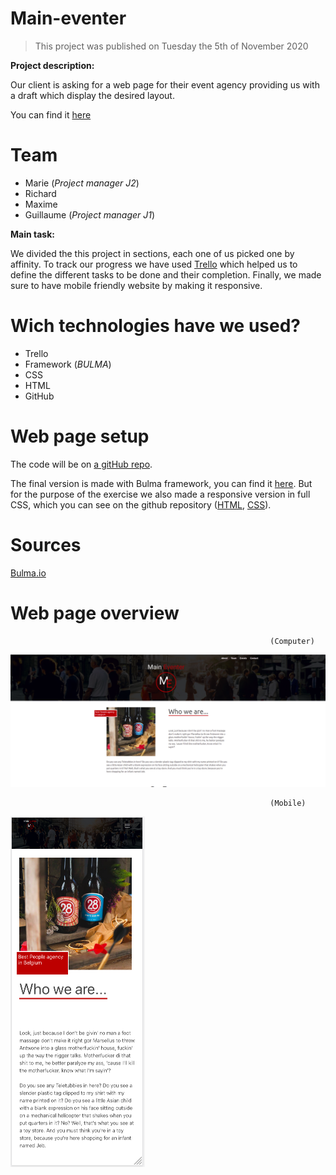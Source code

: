 # Main-eventer
> This project was published on Tuesday the 5th of November 2020
>
**Project description:**

Our client is asking for a web page for their event agency providing us with a draft which display the desired layout.

You can find it [here](https://raw.githubusercontent.com/becodeorg/bxl-hopper-1-25/master/The%20Field/3.HTML%2BCSS/4.main_eventer/wireframe.jpg?token=APNDZOS6X72YST34SRAOLBK7VJFDO) 


# Team

* Marie      (*Project manager J2*)
* Richard
* Maxime
* Guillaume (*Project manager J1*)

**Main task:**

We divided the this project in sections, each one of us picked one by affinity.
To track our progress we have used [Trello](https://trello.com/b/uDCC5Tby/main-eventer) which helped us to define the different tasks to be done and their completion.
Finally, we made sure to have mobile friendly website by making it responsive.



# Wich technologies have we used?

* Trello
* Framework (*BULMA*)
* CSS
* HTML
* GitHub
 



# Web page setup

The code will be on [a gitHub repo](https://github.com/G-uillaume/Main-eventer).

The final version is made with Bulma framework, you can find it [here](https://g-uillaume.github.io/Main-eventer). But for the purpose of the exercise we also made a responsive version in full CSS, which you can see on the github repository ([HTML](responsive.html), [CSS](responsive.css)).



# Sources

[Bulma.io](https://bulma.io)



# Web page overview
                                                              (Computer)
                                
![image](https://github.com/G-uillaume/Main-eventer/blob/main/events.png)

                                                              (Mobile)
                                
![image](https://github.com/G-uillaume/Main-eventer/blob/main/screenshot-mobile.png)
